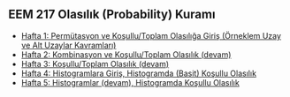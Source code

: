 <h2>EEM 217 Olasılık (Probability) Kuramı</h2>
<ul>
    <li><a href="https://github.com/mtahakoroglu/probability/tree/main/lecture/week_01">Hafta 1: Permütasyon ve Koşullu/Toplam Olasılığa Giriş (Örneklem Uzay ve Alt Uzaylar Kavramları)</a></li>
    <li><a href="https://github.com/mtahakoroglu/probability/tree/main/lecture/week_02">Hafta 2: Kombinasyon ve Koşullu/Toplam Olasılık (devam)</a></li>
    <li><a href="https://github.com/mtahakoroglu/probability/tree/main/lecture/week_03">Hafta 3: Koşullu/Toplam Olasılık (devam)</a></li>
    <li><a href="https://github.com/mtahakoroglu/probability/tree/main/lecture/week_04">Hafta 4: Histogramlara Giriş, Histogramda (Basit) Koşullu Olasılık</a></li>
    <li><a href="https://github.com/mtahakoroglu/probability/tree/main/lecture/week_05">Hafta 5: Histogramlar (devam), Histogramda Koşullu Olasılık</a></li>
</ul>